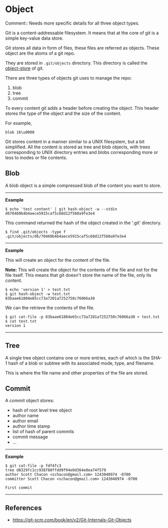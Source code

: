 # Object

Comment:: Needs more specific details for all three object types.

Git is a content-addressable filesystem. It means that at the core of git is a simple key-value data store.

Git stores all data in form of files, these files are referred as objects. These object are the atoms of a git repo.

They are stored in `.git/objects` directory. This directory is called the [object-store](object-store.md) of git.

There are three types of objects git uses to manage the repo:

1. blob
2. tree
3. commit

To every content git adds a header before creating the object. This header stores the type of the object and the size of the content.

For example,

```
blob 16\u0000
```

Git stores content in a manner similar to a UNIX filesystem, but a bit simplified. All the content is stored as tree and blob objects, with trees corresponding to UNIX directory entries and blobs corresponding more or less to inodes or file contents.

## Blob

A blob object is a simple compressed blob of the content you want to store.

---

**Example**

```shell
$ echo 'test content' | git hash-object -w --stdin
d670460b4b4aece5915caf5c68d12f560a9fe3e4
```

This command returned the hash of the object created in the '.git' directory.

```shell
$ find .git/objects -type f
.git/objects/d6/70460b4b4aece5915caf5c68d12f560a9fe3e4
```

---

**Example**

This will create an object for the content of the file.

**Note:** This will create the object for the contents of the file and not for the file itself. This means that git doesn't store the name of the file, only its content.

```shell
$ echo 'version 1' > test.txt
$ git hash-object -w test.txt
83baae61804e65cc73a7201a7252750c76066a30
```

We can the retrieve the contents of the file.

```shell
$ git cat-file -p 83baae61804e65cc73a7201a7252750c76066a30 > test.txt
$ cat test.txt
version 1
```

---

## Tree

A single tree object contains one or more entries, each of which is the SHA-1 hash of a blob or subtree with its associated mode, type, and filename.

This is where the file name and other properties of the file are stored.

## Commit

A commit object stores:

- hash of root level tree object
- author name
- author email
- author time stamp
- list of hash of parent commits
- commit message
- ...

---

**Example**

```shell
$ git cat-file -p fdf4fc3
tree d8329fc1cc938780ffdd9f94e0d364e0ea74f579
author Scott Chacon <schacon@gmail.com> 1243040974 -0700
committer Scott Chacon <schacon@gmail.com> 1243040974 -0700

First commit
```

---

## References

- https://git-scm.com/book/en/v2/Git-Internals-Git-Objects
